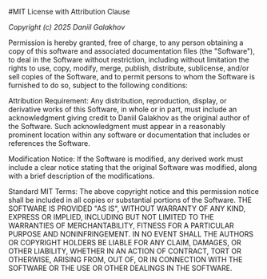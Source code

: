 #MIT License with Attribution Clause

*Copyright (c) 2025 Daniil Galakhov*

Permission is hereby granted, free of charge, to any person obtaining a copy of this software and associated documentation files (the "Software"), to deal in the Software without restriction, including without limitation the rights to use, copy, modify, merge, publish, distribute, sublicense, and/or sell copies of the Software, and to permit persons to whom the Software is furnished to do so, subject to the following conditions:

Attribution Requirement: Any distribution, reproduction, display, or derivative works of this Software, in whole or in part, must include an acknowledgment giving credit to Daniil Galakhov as the original author of the Software. Such acknowledgment must appear in a reasonably prominent location within any software or documentation that includes or references the Software.

Modification Notice: If the Software is modified, any derived work must include a clear notice stating that the original Software was modified, along with a brief description of the modifications.

Standard MIT Terms:
The above copyright notice and this permission notice shall be included in all copies or substantial portions of the Software.
THE SOFTWARE IS PROVIDED "AS IS", WITHOUT WARRANTY OF ANY KIND, EXPRESS OR IMPLIED, INCLUDING BUT NOT LIMITED TO THE WARRANTIES OF MERCHANTABILITY, FITNESS FOR A PARTICULAR PURPOSE AND NONINFRINGEMENT. IN NO EVENT SHALL THE AUTHORS OR COPYRIGHT HOLDERS BE LIABLE FOR ANY CLAIM, DAMAGES, OR OTHER LIABILITY, WHETHER IN AN ACTION OF CONTRACT, TORT OR OTHERWISE, ARISING FROM, OUT OF, OR IN CONNECTION WITH THE SOFTWARE OR THE USE OR OTHER DEALINGS IN THE SOFTWARE.
